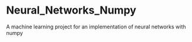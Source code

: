 # Neural_Networks_Numpy
A machine learning project for an implementation of neural networks with numpy
